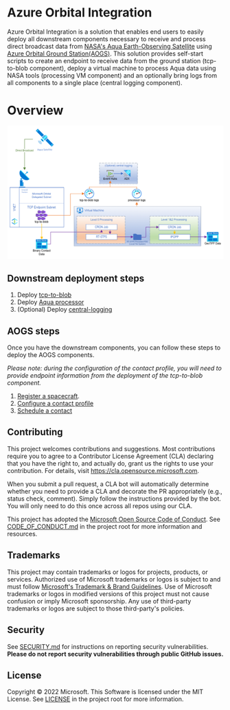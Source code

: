 # Azure Orbital Integration
Azure Orbital Integration is a solution that enables end users to easily deploy all downstream components necessary to receive and process direct broadcast data from [NASA's Aqua Earth-Observing Satellite](https://aqua.nasa.gov/) using [Azure Orbital Ground Station(AOGS)](https://docs.microsoft.com/en-us/azure/orbital/overview). This solution provides self-start scripts to create an endpoint to receive data from the ground station (tcp-to-blob component), deploy a virtual machine to process Aqua data using NASA tools (processing VM component) and an optionally bring logs from all components to a single place (central logging component).

# Overview
![Azure Orbital Integration Diagram](./docs/images/diagram.png)

## Downstream deployment steps
1. Deploy [tcp-to-blob](./tcp-to-blob/README.md)
2. Deploy [Aqua processor](./processor/README.md)
3. (Optional) Deploy [central-logging](./central-logging/README.md)

## AOGS steps
Once you have the downstream components, you can follow these steps to deploy the AOGS components. 

*Please note: during the configuration of the contact profile, you will need to provide endpoint information from the deployment of the tcp-to-blob component.*

1. [Register a spacecraft](https://docs.microsoft.com/en-us/azure/orbital/register-spacecraft).
2. [Configure a contact profile](https://docs.microsoft.com/en-us/azure/orbital/contact-profile)
3. [Schedule a contact](https://docs.microsoft.com/en-us/azure/orbital/schedule-contact)

## Contributing

This project welcomes contributions and suggestions.  Most contributions require you to agree to a Contributor License Agreement (CLA) declaring that you have the right to, and actually do, grant us the rights to use your contribution. For details, visit https://cla.opensource.microsoft.com.

When you submit a pull request, a CLA bot will automatically determine whether you need to provide a CLA and decorate the PR appropriately (e.g., status check, comment). Simply follow the instructions provided by the bot. You will only need to do this once across all repos using our CLA.

This project has adopted the [Microsoft Open Source Code of Conduct](https://opensource.microsoft.com/codeofconduct/). See [CODE_OF_CONDUCT.md](./CODE_OF_CONDUCT.md) in the project root for more information and resources.

## Trademarks

This project may contain trademarks or logos for projects, products, or services. Authorized use of Microsoft trademarks or logos is subject to and must follow [Microsoft's Trademark & Brand Guidelines](https://www.microsoft.com/en-us/legal/intellectualproperty/trademarks/usage/general). Use of Microsoft trademarks or logos in modified versions of this project must not cause confusion or imply Microsoft sponsorship. Any use of third-party trademarks or logos are subject to those third-party's policies.

## Security

See [SECURITY.md](./SECURITY.md) for instructions on reporting security vulnerabilities. **Please do not report security vulnerabilities through public GitHub issues.**

## License

Copyright &copy; 2022 Microsoft. This Software is licensed under the MIT License. See [LICENSE](./LICENSE) in the project root for more information.
